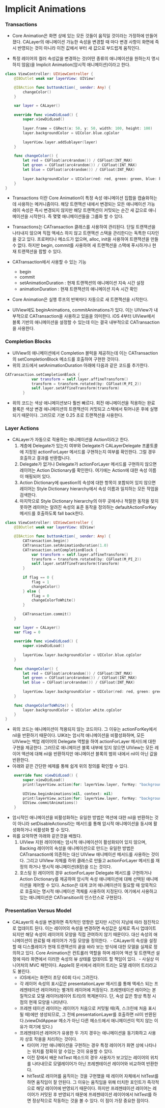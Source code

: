 # Implicit Animations

### Transactions
- Core Animation은 화면 상에 있는 모든 것들이 움직일 것이라는 가정하에 만들어졌다. CALayer의 애니메이션 가능한 속성을 변경할 때 마다 변경 사항이 화면에 즉시 반영되는 것이 아니라 이전 값에서 부터 새 값으로 부드럽게 움직인다.

- 특정 레이어의 컬러 속성값을 변경하는 것(어떤 종류의 애니메이션을 원하는지 명시하지 않음)을 Implicit Animation(암시적 애니메이션)이라고 한다.
```Swift
class ViewController: UIViewController {
    @IBOutlet weak var layerView: UIView!

    @IBAction func buttonAction(_ sender: Any) {
        changeColor()
    }

    var layer = CALayer()
    
    override func viewDidLoad() {
        super.viewDidLoad()
        
        layer.frame = CGRect(x: 50, y: 50, width: 100, height: 100)
        layer.backgroundColor = UIColor.blue.cgColor
        
        layerView.layer.addSublayer(layer)
    }
    
    func changeColor() {
        let red = CGFloat(arc4random()) / CGFloat(INT_MAX)
        let green = CGFloat(arc4random()) / CGFloat(INT_MAX)
        let blue = CGFloat(arc4random()) / CGFloat(INT_MAX)
        
        layer.backgroundColor = UIColor(red: red, green: green, blue: blue, alpha: 1.0).cgColor
    }
}
```
- Transactions 이란 Core Animation이 특정 속성 애니메이션 집합을 캡슐화하는데 사용하는 메커니즘이다. 해당 트랜잭션 내에서 변경되는 모든 애니메이션 가능 레이 속성은 즉시 변경되지 않지만 해당 트랜잭션이 커밋되는 순간 새 값으로 애니메이션을 시작한다. 즉 몇몇 애니메이션들을 그룹화 할 수 있다.

- Transactions는 CATransaction 클래스를 사용하여 관리된다. 단일 트랜잭션을 나타내지 않으며 직접 액세스 하지 않고 트랜잭션 스택을 관리한다는 독특한 디자인을 갖고 있다. 프로퍼티나 메소드가 없으며, alloc, init을 사용하여 트랜잭션을 만들 수 없다. 하지만 begin, commit를 사용하여 새 트랜잭션을 스택에 푸시하거나 현재 트랜잭션을 팝할 수 있다.

- CATransaction에서 사용할 수 있는 기능
  - begin
  - commit
  - setAnimationDuration : 현재 트랜잭션의 애니메이션 지속 시간 설정
  - animationDuration : 현재 트랜잭션의 애니메이션 지속 시간 확인

- Core Animation은 실행 루프의 반복마다 자동으로 새 트랜잭션을 시작한다.
- UIView에도 beginAnimations, commitAnimations가 있다. 이는 UIView가 내부적으로 CATransaction을 사용하고 있음을 의미한다. iOS 4부터 UIView에서 블록 기반의 애니메이션을 설정할 수 있는데 이는 결국 내부적으로 CATransaction을 사용한다.

### Completion Blocks
- UIView의 애니메이션에서 Completion 블럭을 제공하는데 이는 CATransaction의 setCompletionBlock 메소드를 호출하여 구현한 것이다.
- 위의 코드에서 setAnimationDuration 아래에 다음과 같은 코드를 추가한다.
```Swift
CATransaction.setCompletionBlock {
            var transform = self.layer.affineTransform()
            transform = transform.rotated(by: CGFloat(M_PI_2))
            self.layer.setAffineTransform(transform)
        }
```
- 위의 코드는 색상 애니메이션보다 훨씬 빠르다. 회전 애니메이션을 적용하는 완료 블록은 색상 변경 애니메이션의 트랜잭션이 커밋되고 스택에서 튀어나온 후에 실행되기 때문이다. 그러므로 기본 0.25 초로 트랜잭션을 사용한다.

### Layer Actions
- CALayer가 자동으로 적용하는 애니메이션을 Action이라고 한다.
  1. 계층에 Delegate가 있는지 여부와 Delegate가 CALayerDelegate 프롵토콜에 지정된 actionForLayer 메서드를 구현하는지 여부를 확인한다. 그럴 경우 호출하고 결과를 반환합니다.
  2. Delegate가 없거나 Delegate가 actionForLayer 메서드를 구현하지 않으면 레이어는 Action Dictionary를 확인한다. 여기에는 Action에 대한 속성 이름이 매핑되어 있다.
  3. Action Dictionary에 question의 속성에 대한 항목이 포함되어 있지 않으면 레이어는 Style Dictionary hierarchy에서 속성 이름과 일치하는 모든 작업을 검색한다.
  4. 마지막으로 Style Dictionary hierarchy의 아무 곳에서나 적절한 동작을 찾지 못하면 레이어는 알려진 속성의 표준 동작을 정의하는 defaultActionForKey 메서드를 호출하도록 fall back한다.

```Swift
class ViewController: UIViewController {
    @IBOutlet weak var layerView: UIView!

    @IBAction func buttonAction(_ sender: Any) {
        CATransaction.begin()
        CATransaction.setAnimationDuration(1.0)
        CATransaction.setCompletionBlock {
            var transform = self.layer.affineTransform()
            transform = transform.rotated(by: CGFloat(M_PI_2))
            self.layer.setAffineTransform(transform)
        }
        
        if flag == 0 {
            flag = 1
            changeColor()
        } else {
            flag = 0
            changeColorToWhite()
        }
        
        CATransaction.commit()
    }

    var layer = CALayer()
    var flag = 0
    
    override func viewDidLoad() {
        super.viewDidLoad()
        
        layerView.layer.backgroundColor = UIColor.blue.cgColor
    }
    
    func changeColor() {
        let red = CGFloat(arc4random()) / CGFloat(INT_MAX)
        let green = CGFloat(arc4random()) / CGFloat(INT_MAX)
        let blue = CGFloat(arc4random()) / CGFloat(INT_MAX)
        
        layerView.layer.backgroundColor = UIColor(red: red, green: green, blue: blue, alpha: 1.0).cgColor
    }
    
    func changeColorToWhite() {
        layer.backgroundColor = UIColor.white.cgColor
    }
}
```
- 위의 코드는 애니메이션이 적용되지 않는 코드이다. 그 이유는 actionForKey에서 nil을 반환하기 때문이다. UIKit는 암시적 애니메이션을 비활성화하며, 모든 UIView는 백업 레이어의 Delegate 역할을 하여 actionForLayer 메서드에 대한 구현을 제공한다. 그러므로 애니메이션 블록 내부에 있지 않으면 UIView는 모든 레이어 액션에 대해 nil을 반환하지만 애니메이션 블록의 범위 내에서 nil이 아닌 값을 반환한다.
- 아래와 같은 간단한 에제를 통해 쉽게 위의 정의를 확인할 수 있다.
```Swift
    override func viewDidLoad() {
        super.viewDidLoad()   
        print(layerView.action(for: layerView.layer, forKey: "backgroundColor") ?? "nil")
        
        UIView.beginAnimations(nil, context: nil)
        print(layerView.action(for: layerView.layer, forKey: "backgroundColor") ?? "nil")
        UIView.commitAnimations()
    }
```
- 암시적인 애니메이션을 비활성화하는 유일한 방법은 액션에 대한 nil을 반환하는 것이 아니라 setDisableActions라는 메서드를 통해 암시적 애니메이션을 동시에 활성화하거나 비활성화 할 수 있다.
- 위를 요악하면 아래와 같은것을 배웠다.
  1. UIView 지원 레이어에는 암시적 애니메이션이 활성화되어 있지 않으며, Backing 레이어의 속성을 애니메이션으로 만드는 유일한 방법은 CATransaction에 의존하는 대신 UIView 애니메이션 메서드를 사용하는 것이다. 그리고 UIVIew 자체를 하위 클래스로 만들고 actionForLayer 메서드를 재정의 하거나 명시적 애니메이션(8장)을 드는 것이다.
  2. 호스팅 된 레이어의 경우 actionForLayer Delegate 메서드를 구현하거나 Action Dictionary를 제공하여 암시적 속성 애니메이션에 대해 선택된 애니메이션을 제어할 수 있다. Action은 대게 코어 애니메이션이 필요할 때 암묵적으로 호출되는 명시적 애니메이션 객체를 사용하여 지정된다. 여기에서 사용하고 있는 애니메이션은 CATransition의 인스턴스로 구현된다.

### Presentation Versus Model
- CALayer의 속성을 변경하면 즉작적인 영향은 없지만 시간이 지남에 따라 점진적으로 업데이트 된다. 이는 레이어의 속셩을 변경하면 속성값은 실제로 즉시 업데이트 되지만 해당 속성이 레이어의 모양을 직접 관여하지 않기 때문이다. 대신 속성의 애니메이션이 완료될 때 레이어가 가질 모양을 정의한다.
  - CALayer의 속성을 설정할 때 디스플레이가 현재 트랜잭션의 끝을 바라 보는 방식에 대한 모델을 실제로 정의하고 있다. Core Animation은 컨트롤러 역할을 하며 레이어 액션 및 트랜잭션 설정에 따라 화면에서 이러한 속성의 뷰 상태를 업데이트 할 책임이 있다.
  - 사실상 미니어처의 MVC 패턴이다. Apple의 문서에서 레이어 트리는 모델 레이어 트리라고도 불린다.
  - iOS에서는 화면이 초당 60회 다시 그려진다.
  - 각 레이어 속성의 표시값은 presentationLayer 메서드를 통해 액세스 되는 프레젠테이션 레이어라는 별개의 레이어에 저장된다. 프레젠테이션 레이어는 본질적으로 모델 레이어(레이어 트리)의 복제본이다.
  단, 속성 값은 항상 특정 시점의 현재 모양을 나타낸다.
  - 프레젠 테이션 레이어는 레이어가 처음으로 커밋될 때(즉, 스크린에 처음 표시될 때)에만 생성되므로, 그 전에 presentationLayer를 호출하면 nil이 반환된다.(viewDidAppear 메소가 아닌 다른 메소드에서 애니메이션이 먹지 않는 이유가 여기에 있다.)
  - 프레젠테이션 레어어가 유용한 두 가지 경우는 애니메이션을 동기화하고 사용자 상호 작용을 처리하는 것이다.
    - 타이머 기반 애니메이션을 구현하는 경우 특정 레이어가 화면 상에 나타나는 위치를 정확히 알 수있는 것이 유용할 수 있다.
    - 이전 장에서 배운 hitTest 메소드의 경우 사용자가 보고있는 레이어의 위치를 나타내므로 모델레이어가 아닌 프레젠테이션 레이어와 비교하여 반환한다.
    - hitTest로 레이어를 움직이는 것을 구현했을 때 레이어 자체에서 hitTest를 하면 움직임이 잘 안된다. 그 이유는 움직임을 위해 터치한 포인트가 즉각적으로 해당 레이어에 반영되기 때문이다. 하지만 프레젠테이션 레이어는 레이어가 커밋된 후 반영되기 때문에 프레젠테이션 레이어에서 hitTest를 하면 정상적으로 작동하는 것을 볼 수 있다. 이 점이 가장 중요한 점이다.
